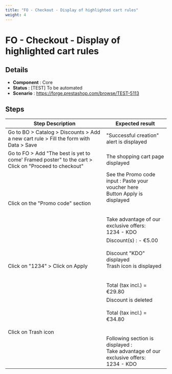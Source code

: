 ```yaml
---
title: "FO - Checkout - Display of highlighted cart rules"
weight: 4
---
```


# FO - Checkout - Display of highlighted cart rules
## Details
* **Component** : Core
* **Status** : [TEST] To be automated
* **Scenario** : https://forge.prestashop.com/browse/TEST-5113

## Steps
| Step Description | Expected result |
| ----- | ----- |
| Go to BO > Catalog > Discounts > Add a new cart rule > Fill the form with Data > Save | "Successful creation" alert is displayed |
| Go to FO > Add "The best is yet to come' Framed poster" to the cart > Click on "Proceed to checkout" | The shopping cart page displayed |
| Click on the "Promo code" section | See the Promo code input : Paste your voucher here<br>Button Apply is displayed<br> <br><br>Take advantage of our exclusive offers:<br>1234 - KDO |
| Click on "1234" > Click on Apply | Discount(s) : - €5.00<br><br>Discount "KDO" displayed<br>Trash icon is displayed<br><br><br>Total (tax incl.) = €29.80 |
| Click on Trash icon | Discount is deleted<br><br>Total (tax incl.) = €34.80<br><br><br>Following section is displayed :<br>Take advantage of our exclusive offers:<br>1234 - KDO |
